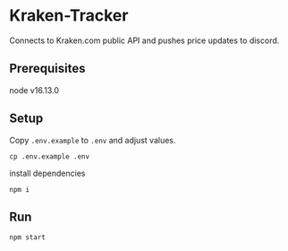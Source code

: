 # Kraken-Tracker

Connects to Kraken.com public API and pushes price updates to discord.

## Prerequisites

node v16.13.0

## Setup

Copy `.env.example` to `.env` and adjust values.
```
cp .env.example .env
```

install dependencies
```
npm i
```

## Run
```
npm start
```
